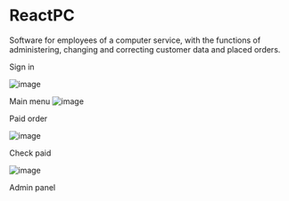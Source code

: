 # ReactPC
Software for employees of a computer service, with the functions of administering, changing and correcting customer data and placed orders.

Sign in

![image](https://user-images.githubusercontent.com/50268595/179282364-fb026cb6-cd78-4d0b-8323-f89f64b5e38a.png)


Main menu
![image](https://user-images.githubusercontent.com/50268595/179282459-3e9479d5-88e6-4997-bd39-b77fc04a8d82.png)


Paid order

![image](https://user-images.githubusercontent.com/50268595/179282545-ec245bdb-4229-4678-aa0e-e0710b852bde.png)

Check paid

![image](https://user-images.githubusercontent.com/50268595/179282592-ae22f5b4-640b-4788-a82c-2d7099ce96b2.png)

Admin panel
